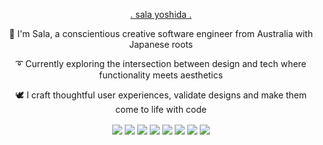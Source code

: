 
 <p align="center"><a href="http://salayoshida.com" style={color:"white"}> . sala yoshida . </a></p>

 <p align="center">🌱 I'm Sala, a conscientious creative software engineer from Australia with Japanese roots </p>

 <p align="center">➰ Currently exploring the intersection between design and tech where functionality meets aesthetics </p>

 <p align="center">🕊 I craft thoughtful user experiences, validate designs and make them come to life with code</p>
  <div align="center">
<img align="center" img src="https://img.icons8.com/ios/50/ffffff/html-5.png"/>
<img align="center" img src="https://img.icons8.com/ios/50/ffffff/css3.png"/>
<img align="center" img src="https://img.icons8.com/ios/50/ffffff/react-native--v1.png"/>
<img align="center" img src="https://img.icons8.com/ios/50/ffffff/redux.png"/>
<img align="center" img src="https://img.icons8.com/windows/64/ffffff/nodejs.png"/>
<img align="center" img src="https://img.icons8.com/fluency-systems-filled/48/ffffff/merge-git.png"/>
<img align="center" img src="https://img.icons8.com/ios-filled/50/ffffff/postgreesql.png"/>
<img align="center" img src="https://img.icons8.com/wired/50/ffffff/webpack.png"/>
</div>

 









